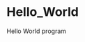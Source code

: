 # Hello_World

<!DOCTYPE HTML>
<html>
    <body>
        <p>Hello World program</p>
        <script>alert('Hello World');</script>
    </body>
</html>


